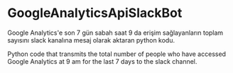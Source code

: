 # GoogleAnalyticsApiSlackBot
  Google Analytics'e son 7 gün sabah saat 9 da erişim sağlayanların toplam sayısını slack kanalına mesaj olarak aktaran python kodu.

  Python code that transmits the total number of people who have accessed Google Analytics at 9 am for the last 7 days to the slack channel.
